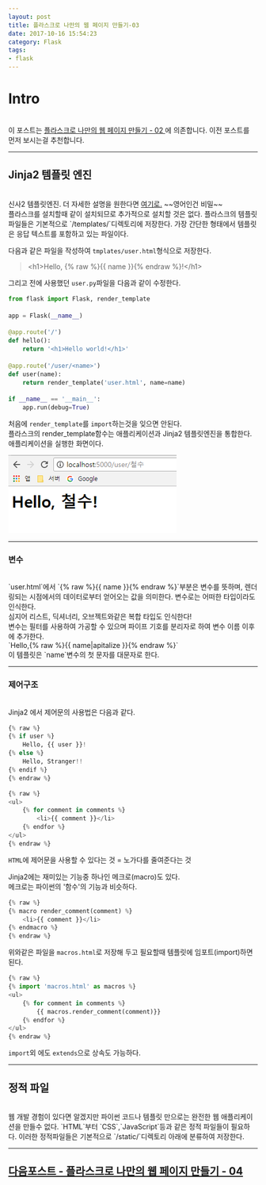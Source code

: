 ```yaml
---
layout: post
title: 플라스크로 나만의 웹 페이지 만들기-03
date: 2017-10-16 15:54:23
category: Flask
tags:
- flask
---
```


# Intro
<br>
이 포스트는 <a href="https://cozy-ho.github.io/flask/2017/10/13/flask-day02.html" target="_blank"> 플라스크로 나만의 웹 페이지 만들기 - 02 </a>에 의존합니다. 이전 포스트를 먼저 보시는걸 추천합니다.

---

## Jinja2 템플릿 엔진
<br>
신사2 템플릿엔진. 더 자세한 설명을 원한다면 <a href="https://jinja.pocoo.org/docs/2.9/" target="_blank">여기로.</a> ~~영어인건 비밀~~<br>
플라스크를 설치할때 같이 설치되므로 추가적으로 설치할 것은 없다. 플라스크의 템플릿 파일들은 기본적으로 `/templates/`디렉토리에 저장한다. 가장 간단한 형태에서 템플릿은 응답 텍스트를 포함하고 있는 파일이다.

다음과 같은 파일을 작성하여 `tmplates/user.html`형식으로 저장한다.

> \<h1>Hello, {% raw %}{{ name }}{% endraw %}!\</h1>

그리고 전에 사용했던 `user.py`파일을 다음과 같이 수정한다.

```python
from flask import Flask, render_template

app = Flask(__name__)

@app.route('/')
def hello():
	return '<h1>Hello world!</h1>'

@app.route('/user/<name>')
def user(name):
	return render_template('user.html', name=name)

if __name__ == '__main__':
	app.run(debug=True)
```

처음에 `render_template`를 `import`하는것을 잊으면 안된다.<br>
플라스크의 render_template함수는 애플리케이션과 Jinja2 템플릿엔진을 통합한다.<br>
애플리케이션을 실행한 화면이다.
<br>

![Cap 2017-10-16 16-13-01-746.png](https://github.com/cozy-ho/cozy-ho.github.io/blob/master/images/Cap%202017-10-16%2016-13-01-746.png?raw=true)

---

### 변수
<br>
`user.html`에서 `{% raw %}{{ name }}{% endraw %}`부분은 변수를 뜻하며, 렌더링되는 시점에서의 데이터로부터 얻어오는 값을 의미한다.
변수로는 어떠한 타입이라도 인식한다.<br>심지어 리스트, 딕셔너리, 오브젝트와같은 복합 타입도 인식한다!<br>
변수는 필터를 사용하여 가공할 수 있으며 파이프 기호를 분리자로 하여 변수 이름 이후에 추가한다.<br>
`Hello,{% raw %}{{ name|apitalize }}{% endraw %}`<br>
이 템플릿은 `name`변수의 첫 문자를 대문자로 한다.

---

### 제어구조
<br>
Jinja2 에서 제어문의 사용법은 다음과 같다.

```python
{% raw %}
{% if user %}
	Hello, {{ user }}!
{% else %}
	Hello, Stranger!!
{% endif %}
{% endraw %}
```

```python
{% raw %}
<ul>
	{% for comment in comments %}
		<li>{{ comment }}</li>
	{% endfor %}
</ul>
{% endraw %}
```

`HTML`에 제어문을 사용할 수 있다는 것 = 노가다를 줄여준다는 것

Jinja2에는 재미있는 기능중 하나인 메크로(macro)도 있다.<br>
메크로는 파이썬의 '함수'의 기능과 비슷하다.

```python
{% raw %}
{% macro render_comment(comment) %}
	<li>{{ comment }}</li>
{% endmacro %}
{% endraw %}
```

위와같은 파일을 `macros.html`로 저장해 두고 필요할때 템플릿에 임포트(import)하면 된다.

```python
{% raw %}
{% import 'macros.html' as macros %}
<ul>
	{% for comment in comments %}
		{{ macros.render_comment(comment)}}
	{% endfor %}
</ul>
{% endraw %}
```
`import`외 에도 `extends`으로 상속도 가능하다.

---

## 정적 파일
<br>
 웹 개발 경험이 있다면 알겠지만 파이썬 코드나 템플릿 만으로는 완전한 웹 애플리케이션을 만들수 없다.
 `HTML`부터 `CSS`,`JavaScript`등과 같은 정적 파일들이 필요하다.
이러한 정적파일들은 기본적으로 `/static/`디렉토리 아래에 분류하여 저장한다.

---

<h2><a href="https://cozy-ho.github.io/flask/2017/10/19/flask-day04.html" target="_blank">다음포스트 - 플라스크로 나만의 웹 페이지 만들기 - 04</a></h2>
